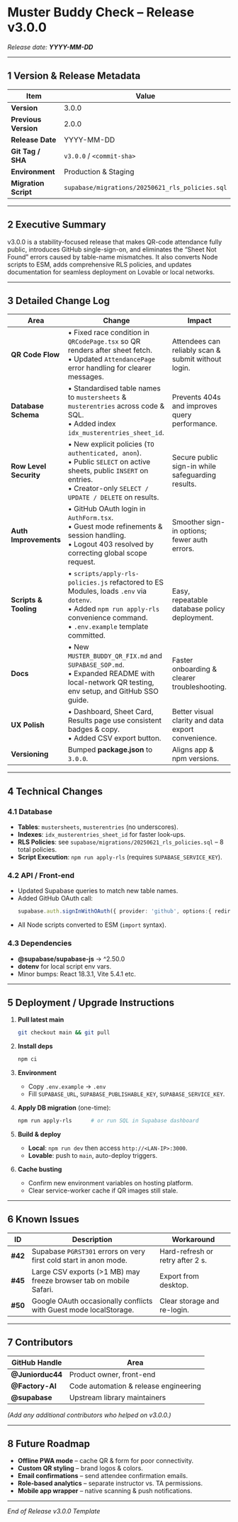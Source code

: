 # Muster Buddy Check – Release v3.0.0  
*Release date: **YYYY-MM-DD***  

---

## 1  Version & Release Metadata
| Item                | Value                                   |
|---------------------|-----------------------------------------|
| **Version**         | 3.0.0                                   |
| **Previous Version**| 2.0.0                                   |
| **Release Date**    | YYYY-MM-DD                              |
| **Git Tag / SHA**   | `v3.0.0` / `<commit-sha>`               |
| **Environment**     | Production & Staging                    |
| **Migration Script**| `supabase/migrations/20250621_rls_policies.sql` |

---

## 2  Executive Summary  
v3.0.0 is a stability-focused release that makes QR-code attendance fully public, introduces GitHub single-sign-on, and eliminates the “Sheet Not Found” errors caused by table-name mismatches. It also converts Node scripts to ESM, adds comprehensive RLS policies, and updates documentation for seamless deployment on Lovable or local networks.

---

## 3  Detailed Change Log  

| Area | Change | Impact |
|------|--------|--------|
| **QR Code Flow** | • Fixed race condition in `QRCodePage.tsx` so QR renders after sheet fetch.<br>• Updated `AttendancePage` error handling for clearer messages. | Attendees can reliably scan & submit without login. |
| **Database Schema** | • Standardised table names to `mustersheets` & `musterentries` across code & SQL.<br>• Added index `idx_musterentries_sheet_id`. | Prevents 404s and improves query performance. |
| **Row Level Security** | • New explicit policies (`TO authenticated, anon`).<br>• Public `SELECT` on active sheets, public `INSERT` on entries.<br>• Creator-only `SELECT / UPDATE / DELETE` on results. | Secure public sign-in while safeguarding results. |
| **Auth Improvements** | • GitHub OAuth login in `AuthForm.tsx`.<br>• Guest mode refinements & session handling.<br>• Logout 403 resolved by correcting global scope request. | Smoother sign-in options; fewer auth errors. |
| **Scripts & Tooling** | • `scripts/apply-rls-policies.js` refactored to ES Modules, loads `.env` via `dotenv`.<br>• Added `npm run apply-rls` convenience command.<br>• `.env.example` template committed. | Easy, repeatable database policy deployment. |
| **Docs** | • New `MUSTER_BUDDY_QR_FIX.md` and `SUPABASE_SOP.md`.<br>• Expanded README with local-network QR testing, env setup, and GitHub SSO guide. | Faster onboarding & clearer troubleshooting. |
| **UX Polish** | • Dashboard, Sheet Card, Results page use consistent badges & copy.<br>• Added CSV export button. | Better visual clarity and data export convenience. |
| **Versioning** | Bumped **package.json** to `3.0.0`. | Aligns app & npm versions. |

---

## 4  Technical Changes

### 4.1  Database
* **Tables**: `mustersheets`, `musterentries` (no underscores).  
* **Indexes**: `idx_musterentries_sheet_id` for faster look-ups.  
* **RLS Policies**: see `supabase/migrations/20250621_rls_policies.sql` – 8 total policies.  
* **Script Execution**: `npm run apply-rls` (requires `SUPABASE_SERVICE_KEY`).

### 4.2  API / Front-end
* Updated Supabase queries to match new table names.  
* Added GitHub OAuth call:  
  ```ts
  supabase.auth.signInWithOAuth({ provider: 'github', options:{ redirectTo: window.location.origin }});
  ```
* All Node scripts converted to ESM (`import` syntax).

### 4.3  Dependencies
* **@supabase/supabase-js** → ^2.50.0  
* **dotenv** for local script env vars.  
* Minor bumps: React 18.3.1, Vite 5.4.1 etc.

---

## 5  Deployment / Upgrade Instructions

1. **Pull latest main**  
   ```bash
   git checkout main && git pull
   ```

2. **Install deps**  
   ```bash
   npm ci
   ```

3. **Environment**  
   * Copy `.env.example` → `.env`  
   * Fill `SUPABASE_URL`, `SUPABASE_PUBLISHABLE_KEY`, `SUPABASE_SERVICE_KEY`.

4. **Apply DB migration** (one-time):  
   ```bash
   npm run apply-rls      # or run SQL in Supabase dashboard
   ```

5. **Build & deploy**  
   * **Local**: `npm run dev` then access `http://<LAN-IP>:3000`.  
   * **Lovable**: push to `main`, auto-deploy triggers.

6. **Cache busting**  
   * Confirm new environment variables on hosting platform.  
   * Clear service-worker cache if QR images still stale.

---

## 6  Known Issues

| ID | Description | Workaround |
|----|-------------|------------|
| **#42** | Supabase `PGRST301` errors on very first cold start in anon mode. | Hard-refresh or retry after 2 s. |
| **#45** | Large CSV exports (>1 MB) may freeze browser tab on mobile Safari. | Export from desktop. |
| **#50** | Google OAuth occasionally conflicts with Guest mode localStorage. | Clear storage and re-login. |

---

## 7  Contributors

| GitHub Handle | Area |
|---------------|------|
| **@Juniorduc44** | Product owner, front-end |
| **@Factory-AI** | Code automation & release engineering |
| **@supabase** | Upstream library maintainers |

*(Add any additional contributors who helped on v3.0.0.)*

---

## 8  Future Roadmap

* **Offline PWA mode** – cache QR & form for poor connectivity.  
* **Custom QR styling** – brand logos & colors.  
* **Email confirmations** – send attendee confirmation emails.  
* **Role-based analytics** – separate instructor vs. TA permissions.  
* **Mobile app wrapper** – native scanning & push notifications.  

---

*End of Release v3.0.0 Template*  
